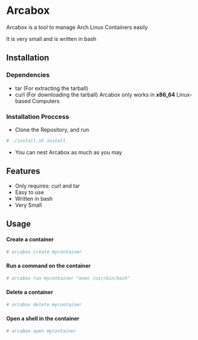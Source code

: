 
# Arcabox

Arcabox is a tool to manage Arch Linux Containers easily

It is very small and is written in bash

## Installation
### Dependencies
- tar (For extracting the tarball)
- curl (For downloading the tarball)
Arcabox only works in **x86_64** Linux-based Computers
### Installation Proccess
- Clone the Repository, and run
```bash
# ./install.sh install
```
- You can nest Arcabox as much as you may
## Features

- Only requires: curl and tar
- Easy to use
- Written in bash
- Very Small
## Usage
#### Create a container
```bash
# arcabox create mycontainer
```
#### Run a command on the container
```bash
# arcabox run mycontainer "exec /usr/bin/bash"
```
#### Delete a container
```bash
# arcabox delete mycontainer
```
#### Open a shell in the container
```bash
# arcabox open mycontainer
```

